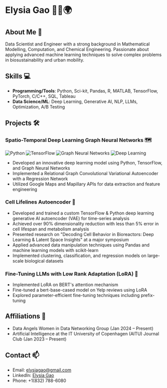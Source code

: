 # Elysia Gao 👩‍🔬🌍

## About Me 🚀
Data Scientist and Engineer with a strong background in Mathematical Modelling, Computation, and Chemical Engineering. Passionate about applying advanced machine learning techniques to solve complex problems in biosustainability and urban mobility.

## Skills 💻
- **Programming/Tools**: Python, Sci-kit, Pandas, R, MATLAB, TensorFlow, PyTorch, C/C++, SQL, Tableau
- **Data Science/ML**: Deep Learning, Generative AI, NLP, LLMs, Optimization, A/B Testing
  
## Projects 🛠️
### Spatio-Temporal Deep Learning Graph Neural Networks 🗺️ 
![Python](https://img.shields.io/badge/Python-3776AB?style=for-the-badge&logo=python&logoColor=white)
![TensorFlow](https://img.shields.io/badge/TensorFlow-FF6F00?style=for-the-badge&logo=tensorflow&logoColor=white)
![Graph Neural Networks](https://img.shields.io/badge/Graph_Neural_Networks-4B8BBE?style=for-the-badge)
![Deep Learning](https://img.shields.io/badge/Deep_Learning-FF6F00?style=for-the-badge)

- Developed an innovative deep learning model using Python, TensorFlow, and Graph Neural Networks
- Implemented a Relational Graph Convolutional Variational Autoencoder with a Regression Network
- Utilized Google Maps and Mapillary APIs for data extraction and feature engineering
  
### Cell Lifelines Autoencoder 🧫
- Developed and trained a custom TensorFlow & Python deep learning generative AI autoencoder (VAE) for time-series analysis
- Achieved over 90% dimensionality reduction with less than 5% error in cell lifespan and metabolism analysis
- Presented research on "Decoding Cell Behavior in Bioreactors: Deep Learning & Latent Space Insights" at a major symposium
- Applied advanced data manipulation techniques using Pandas and machine learning models with scikit-learn 
- Implemented clustering, classification, and regression models on large-scale biological datasets

### Fine-Tuning LLMs with Low Rank Adaptation (LoRA) 🤖
- Implemented LoRA on BERT's attention mechanism
- Fine-tuned a bert-base-cased model on Yelp reviews using LoRA
- Explored parameter-efficient fine-tuning techniques including prefix-tuning

## Affiliations 🤝
- Data Angels Women in Data Networking Group (Jan 2024 – Present)
- Artificial Intelligence at the IT University of Copenhagen (AITU) Journal Club (Jan 2023 – Present)

## Contact 📫
- Email: elysiagao@gmail.com
- LinkedIn: [Elysia Gao](https://www.linkedin.com/in/elysiagao/)
- Phone: +1(832) 788-6080
